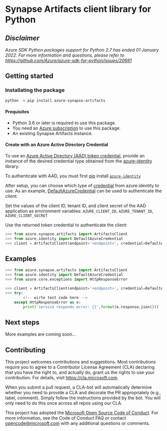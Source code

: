 # Synapse Artifacts client library for Python
<!-- write necessary description of service -->

## _Disclaimer_

_Azure SDK Python packages support for Python 2.7 has ended 01 January 2022. For more information and questions, please 
refer to https://github.com/Azure/azure-sdk-for-python/issues/20691_

## Getting started

### Installating the package

```bash
python -m pip install azure-synapse-artifacts
```

#### Prequisites

- Python 3.6 or later is required to use this package.
- You need an [Azure subscription][azure_sub] to use this package.
- An existing Synapse Artifacts instance.

#### Create with an Azure Active Directory Credential
To use an [Azure Active Directory (AAD) token credential][authenticate_with_token],
provide an instance of the desired credential type obtained from the
[azure-identity][azure_identity_credentials] library.

To authenticate with AAD, you must first [pip][pip] install [`azure-identity`][azure_identity_pip]

After setup, you can choose which type of [credential][azure_identity_credentials] from azure.identity to use.
As an example, [DefaultAzureCredential][default_azure_credential] can be used to authenticate the client:

Set the values of the client ID, tenant ID, and client secret of the AAD application as environment variables:
`AZURE_CLIENT_ID`, `AZURE_TENANT_ID`, `AZURE_CLIENT_SECRET`

Use the returned token credential to authenticate the client:

```python
>>> from azure.synapse.artifacts import ArtifactsClient
>>> from azure.identity import DefaultAzureCredential
>>> client = ArtifactsClient(endpoint='<endpoint>', credential=DefaultAzureCredential())
```

## Examples

```python
>>> from azure.synapse.artifacts import ArtifactsClient
>>> from azure.identity import DefaultAzureCredential
>>> from azure.core.exceptions import HttpResponseError

>>> client = ArtifactsClient(endpoint='<endpoint>', credential=DefaultAzureCredential())
>>> try:
        <!-- wirte test code here -->
    except HttpResponseError as e:
        print('service responds error: {}'.format(e.response.json()))

```

## Next steps

More examples are coming soon...

## Contributing

This project welcomes contributions and suggestions. Most contributions require
you to agree to a Contributor License Agreement (CLA) declaring that you have
the right to, and actually do, grant us the rights to use your contribution.
For details, visit https://cla.microsoft.com.

When you submit a pull request, a CLA-bot will automatically determine whether
you need to provide a CLA and decorate the PR appropriately (e.g., label,
comment). Simply follow the instructions provided by the bot. You will only
need to do this once across all repos using our CLA.

This project has adopted the
[Microsoft Open Source Code of Conduct][code_of_conduct]. For more information,
see the Code of Conduct FAQ or contact opencode@microsoft.com with any
additional questions or comments.

<!-- LINKS -->
[code_of_conduct]: https://opensource.microsoft.com/codeofconduct/
[authenticate_with_token]: https://docs.microsoft.com/azure/cognitive-services/authentication?tabs=powershell#authenticate-with-an-authentication-token
[azure_identity_credentials]: https://github.com/Azure/azure-sdk-for-python/tree/main/sdk/identity/azure-identity#credentials
[azure_identity_pip]: https://pypi.org/project/azure-identity/
[default_azure_credential]: https://github.com/Azure/azure-sdk-for-python/tree/main/sdk/identity/azure-identity#defaultazurecredential
[pip]: https://pypi.org/project/pip/
[azure_sub]: https://azure.microsoft.com/free/
